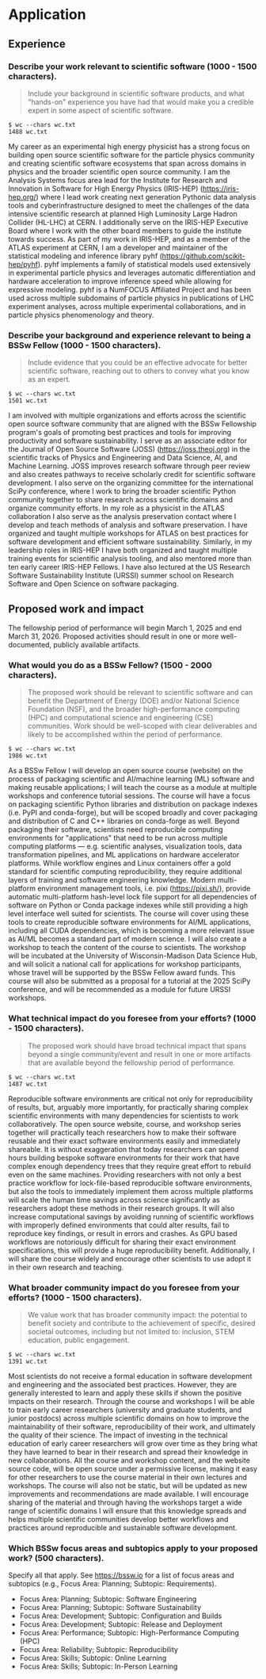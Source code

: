 # Application

## Experience

### Describe your work relevant to scientific software (1000 - 1500 characters).

> Include your background in scientific software products, and what "hands-on" experience you have had that would make you a credible expert in some aspect of scientific software.

```
$ wc --chars wc.txt
1488 wc.txt
```

My career as an experimental high energy physicist has a strong focus on building open source scientific software for the particle physics community and creating scientific software ecosystems that span across domains in physics and the broader scientific open source community.
I am the Analysis Systems focus area lead for the Institute for Research and Innovation in Software for High Energy Physics (IRIS-HEP) (https://iris-hep.org/) where I lead work creating next generation Pythonic data analysis tools and cyberinfrastructure designed to meet the challenges of the data intensive scientific research at planned High Luminosity Large Hadron Collider (HL-LHC) at CERN.
I additionally serve on the IRIS-HEP Executive Board where I work with the other board members to guide the institute towards success.
As part of my work in IRIS-HEP, and as a member of the ATLAS experiment at CERN, I am a developer and maintainer of the statistical modeling and inference library pyhf (https://github.com/scikit-hep/pyhf).
pyhf implements a family of statistical models used extensively in experimental particle physics and leverages automatic differentiation and hardware acceleration to improve inference speed while allowing for expressive modeling.
pyhf is a NumFOCUS Affiliated Project and has been used across multiple subdomains of particle physics in publications of LHC experiment analyses, across multiple experimental collaborations, and in particle physics phenomenology and theory.

### Describe your background and experience relevant to being a BSSw Fellow (1000 - 1500 characters).

> Include evidence that you could be an effective advocate for better scientific software, reaching out to others to convey what you know as an expert.

```
$ wc --chars wc.txt
1501 wc.txt
```

I am involved with multiple organizations and efforts across the scientific open source software community that are aligned with the BSSw Fellowship program's goals of promoting best practices and tools for improving productivity and software sustainability.
I serve as an associate editor for the Journal of Open Source Software (JOSS) (https://joss.theoj.org) in the scientific tracks of Physics and Engineering and Data Science, AI, and Machine Learning.
JOSS improves research software through peer review and also creates pathways to receive scholarly credit for scientific software development.
I also serve on the organizing committee for the international SciPy conference, where I work to bring the broader scientific Python community together to share research across scientific domains and organize community efforts.
In my role as a physicist in the ATLAS collaboration I also serve as the analysis preservation contact where I develop and teach methods of analysis and software preservation.
I have organized and taught multiple workshops for ATLAS on best practices for software development and efficient software sustainability.
Similarly, in my leadership roles in IRIS-HEP I have both organized and taught multiple training events for scientific analysis tooling, and also mentored more than ten early career IRIS-HEP Fellows.
I have also lectured at the US Research Software Sustainability Institute (URSSI) summer school on Research Software and Open Science on software packaging.

## Proposed work and impact

The fellowship period of performance will begin March 1, 2025 and end March 31, 2026. Proposed activities should result in one or more well-documented, publicly available artifacts.

### What would you do as a BSSw Fellow? (1500 - 2000 characters).

> The proposed work should be relevant to scientific software and can benefit the Department of Energy (DOE) and/or National Science Foundation (NSF), and the broader high-performance computing (HPC) and computational science and engineering (CSE) communities.
> Work should be well-scoped with clear deliverables and likely to be accomplished within the period of performance.

```
$ wc --chars wc.txt
1986 wc.txt
```

As a BSSw Fellow I will develop an open source course (website) on the process of packaging scientific and AI/machine learning (ML) software and making reusable applications; I will teach the course as a module at multiple workshops and conference tutorial sessions.
The course will have a focus on packaging scientific Python libraries and distribution on package indexes (i.e. PyPI and conda-forge), but will be scoped broadly and cover packaging and distribution of C and C++ libraries on conda-forge as well.
Beyond packaging their software, scientists need reproducible computing environments for "applications" that need to be run across multiple computing platforms &mdash; e.g. scientific analyses, visualization tools, data transformation pipelines, and ML applications on hardware accelerator platforms.
While workflow engines and Linux containers offer a gold standard for scientific computing reproducibility, they require additional layers of training and software engineering knowledge.
Modern multi-platform environment management tools, i.e. pixi (https://pixi.sh/), provide automatic multi-platform hash-level lock file support for all dependencies of software on Python or Conda package indexes while still providing a high level interface well suited for scientists.
The course will cover using these tools to create reproducible software environments for AI/ML applications, including all CUDA dependencies, which is becoming a more relevant issue as AI/ML becomes a standard part of modern science.
I will also create a workshop to teach the content of the course to scientists.
The workshop will be incubated at the University of Wisconsin-Madison Data Science Hub, and will solicit a national call for applications for workshop participants, whose travel will be supported by the BSSw Fellow award funds.
This course will also be submitted as a proposal for a tutorial at the 2025 SciPy conference, and will be recommended as a module for future URSSI workshops.

### What technical impact do you foresee from your efforts? (1000 - 1500 characters).

> The proposed work should have broad technical impact that spans beyond a single community/event and result in one or more artifacts that are available beyond the fellowship period of performance.

```
$ wc --chars wc.txt
1487 wc.txt
```

Reproducible software environments are critical not only for reproducibility of results, but, arguably more importantly, for practically sharing complex scientific environments with many dependencies for scientists to work collaboratively.
The open source website, course, and workshop series together will practically teach researchers how to make their software reusable and their exact software environments easily and immediately shareable.
It is without exaggeration that today researchers can spend hours building bespoke software environments for their work that have complex enough dependency trees that they require great effort to rebuild even on the same machines.
Providing researchers with not only a best practice workflow for lock-file-based reproducible software environments, but also the tools to immediately implement them across multiple platforms will scale the human time savings across science significantly as researchers adopt these methods in their research groups.
It will also increase computational savings by avoiding running of scientific workflows with improperly defined environments that could alter results, fail to reproduce key findings, or result in errors and crashes.
As GPU based workflows are notoriously difficult for sharing their exact environment specifications, this will provide a huge reproducibility benefit.
Additionally, I will share the course widely and encourage other scientists to use adopt it in their own research and teaching.

### What broader community impact do you foresee from your efforts? (1000 - 1500 characters).

> We value work that has broader community impact: the potential to benefit society and contribute to the achievement of specific, desired societal outcomes, including but not limited to: inclusion, STEM education, public engagement.

```
$ wc --chars wc.txt
1391 wc.txt
```

Most scientists do not receive a formal education in software development and engineering and the associated best practices.
However, they are generally interested to learn and apply these skills if shown the positive impacts on their research.
Through the course and workshops I will be able to train early career researchers (university and graduate students, and junior postdocs) across multiple scientific domains on how to improve the maintainability of their software, reproducibility of their work, and ultimately the quality of their science.
The impact of investing in the technical education of early career researchers will grow over time as they bring what they have learned to bear in their research and spread their knowledge in new collaborations.
All the course and workshop content, and the website source code, will be open source under a permissive license, making it easy for other researchers to use the course material in their own lectures and workshops.
The course will also not be static, but will be updated as new improvements and recommendations are made available.
I will encourage sharing of the material and through having the workshops target a wide range of scientific domains I will ensure that this knowledge spreads and helps multiple scientific communities develop better workflows and practices around reproducible and sustainable software development.

### Which BSSw focus areas and subtopics apply to your proposed work? (500 characters).
Specify all that apply.
See https://bssw.io for a list of focus areas and subtopics (e.g., Focus Area: Planning; Subtopic: Requirements).

* Focus Area: Planning; Subtopic: Software Engineering
* Focus Area: Planning; Subtopic: Software Sustainability
* Focus Area: Development; Subtopic: Configuration and Builds
* Focus Area: Development; Subtopic: Release and Deployment
* Focus Area: Performance; Subtopic: High-Performance Computing (HPC)
* Focus Area: Reliability; Subtopic: Reproducibility
* Focus Area: Skills; Subtopic: Online Learning
* Focus Area: Skills; Subtopic: In-Person Learning
